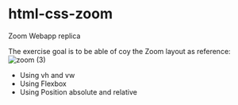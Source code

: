 # html-css-zoom
Zoom Webapp replica

The exercise goal is to be able of coy the Zoom layout as reference:
![zoom (3)](https://user-images.githubusercontent.com/121491102/231166177-5de757a8-f132-4bbc-971b-597c75b0ff47.png)

- Using vh and vw
- Using Flexbox
- Using Position absolute and relative
